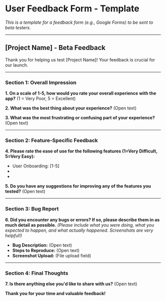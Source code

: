 
# User Feedback Form - Template

*This is a template for a feedback form (e.g., Google Forms) to be sent to beta testers.*

---

## [Project Name] - Beta Feedback

Thank you for helping us test [Project Name]! Your feedback is crucial for our launch.

---

### Section 1: Overall Impression

**1. On a scale of 1-5, how would you rate your overall experience with the app?**
(1 = Very Poor, 5 = Excellent)

**2. What was the best thing about your experience?**
(Open text)

**3. What was the most frustrating or confusing part of your experience?**
(Open text)

---

### Section 2: Feature-Specific Feedback

**4. Please rate the ease of use for the following features (1=Very Difficult, 5=Very Easy):**
- User Onboarding: [1-5]
- [Core Feature 1]: [1-5]
- [Core Feature 2]: [1-5]

**5. Do you have any suggestions for improving any of the features you tested?**
(Open text)

---

### Section 3: Bug Report

**6. Did you encounter any bugs or errors? If so, please describe them in as much detail as possible.**
*(Please include what you were doing, what you expected to happen, and what actually happened. Screenshots are very helpful!)*

- **Bug Description:** (Open text)
- **Steps to Reproduce:** (Open text)
- **Screenshot Upload:** (File upload field)

---

### Section 4: Final Thoughts

**7. Is there anything else you'd like to share with us?**
(Open text)

**Thank you for your time and valuable feedback!**
